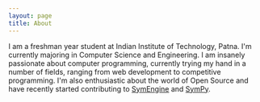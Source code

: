 ```yaml
---
layout: page
title: About
---
```


I am a freshman year student at Indian Institute of Technology, Patna. I'm currently majoring in Computer Science and Engineering. I am insanely  passionate about computer programming, currently trying my hand in a number of fields, ranging from web development to competitive programming. I'm also enthusiastic about the world of Open Source and have recently started contributing to [SymEngine](https://github.com/symengine/symengine) and [SymPy](https://github.com/sympy/sympy).

